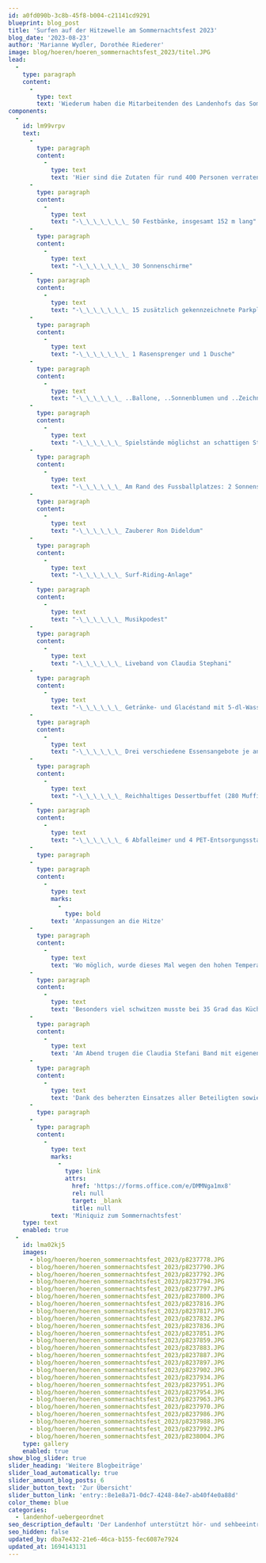 ```yaml
---
id: a0fd090b-3c8b-45f8-b004-c21141cd9291
blueprint: blog_post
title: 'Surfen auf der Hitzewelle am Sommernachtsfest 2023'
blog_date: '2023-08-23'
author: 'Marianne Wydler, Dorothée Riederer'
image: blog/hoeren/hoeren_sommernachtsfest_2023/titel.JPG
lead:
  -
    type: paragraph
    content:
      -
        type: text
        text: 'Wiederum haben die Mitarbeitenden des Landenhofs das Sommernachtsfest nach bewährtem Rezept umgesetzt. Kinder und Jugendliche, ihren Familien und die Mitarbeitenden trafen sich am 23. August in einladendem Rahmen zu Spiel, Kennenlernen und Austausch in entspannter Atmosphäre.'
components:
  -
    id: lm99vrpv
    text:
      -
        type: paragraph
        content:
          -
            type: text
            text: 'Hier sind die Zutaten für rund 400 Personen verraten:'
      -
        type: paragraph
        content:
          -
            type: text
            text: "-\_\_\_\_\_\_\_ 50 Festbänke, insgesamt 152 m lang"
      -
        type: paragraph
        content:
          -
            type: text
            text: "-\_\_\_\_\_\_\_ 30 Sonnenschirme"
      -
        type: paragraph
        content:
          -
            type: text
            text: "-\_\_\_\_\_\_\_ 15 zusätzlich gekennzeichnete Parkplätze"
      -
        type: paragraph
        content:
          -
            type: text
            text: "-\_\_\_\_\_\_\_ 1 Rasensprenger und 1 Dusche"
      -
        type: paragraph
        content:
          -
            type: text
            text: "-\_\_\_\_\_\_ ..Ballone, ..Sonnenblumen und ..Zeichnungen für die Dekoration"
      -
        type: paragraph
        content:
          -
            type: text
            text: "-\_\_\_\_\_\_ Spielstände möglichst an schattigen Standorten und am Brunnen"
      -
        type: paragraph
        content:
          -
            type: text
            text: "-\_\_\_\_\_\_ Am Rand des Fussballplatzes: 2 Sonnenschirme, 1 Wagen mit Wasserflaschen"
      -
        type: paragraph
        content:
          -
            type: text
            text: "-\_\_\_\_\_\_ Zauberer Ron Dideldum"
      -
        type: paragraph
        content:
          -
            type: text
            text: "-\_\_\_\_\_\_ Surf-Riding-Anlage"
      -
        type: paragraph
        content:
          -
            type: text
            text: "-\_\_\_\_\_\_ Musikpodest"
      -
        type: paragraph
        content:
          -
            type: text
            text: "-\_\_\_\_\_\_ Liveband von Claudia Stephani"
      -
        type: paragraph
        content:
          -
            type: text
            text: "-\_\_\_\_\_\_ Getränke- und Glacéstand mit 5-dl-Wasserflaschen (380 Stück) und 120 Glacés"
      -
        type: paragraph
        content:
          -
            type: text
            text: "-\_\_\_\_\_\_ Drei verschiedene Essensangebote je an einer Ausgabestation"
      -
        type: paragraph
        content:
          -
            type: text
            text: "-\_\_\_\_\_\_ Reichhaltiges Dessertbuffet (280 Muffins, 420 Becher Mousse)"
      -
        type: paragraph
        content:
          -
            type: text
            text: "-\_\_\_\_\_\_ 6 Abfalleimer und 4 PET-Entsorgungsstationen"
      -
        type: paragraph
      -
        type: paragraph
        content:
          -
            type: text
            marks:
              -
                type: bold
            text: 'Anpassungen an die Hitze'
      -
        type: paragraph
        content:
          -
            type: text
            text: 'Wo möglich, wurde dieses Mal wegen den hohen Temperaturen alles etwas gemächlicher, wie im Süden, angegangen. Die Festbänke stellten der Technische Dienst zusammen mit Oberstufenklassen in der Frühe bei 19 Grad auf. Mit der Zubereitung der verlockenden Desserts begann eine Köchin bereits um 5.30 Uhr, um ein Schmelzen der Zutaten zu vermeiden.'
      -
        type: paragraph
        content:
          -
            type: text
            text: 'Besonders viel schwitzen musste bei 35 Grad das Küchenteam. Der Hitze trotzten auch alle, welche ihr Material erst nach dem Mittag und an der prallen Sonne bereitstellen konnten.'
      -
        type: paragraph
        content:
          -
            type: text
            text: 'Am Abend trugen die Claudia Stefani Band mit eigenen, neueren Stücken zur mediterranen Atmosphäre bei. Während drei Sets konnte das Publikum in die Chansons der vielseitigen Formation eintauchen.'
      -
        type: paragraph
        content:
          -
            type: text
            text: 'Dank des beherzten Einsatzes aller Beteiligten sowie der Gäste gelang das Rezept des Landenhofs für ein stimmungsvolles Fest einmal mehr. Selbst wenn es diesmal wegen der Hitze für manche galt, diese Welle wie die Surfer auf dem Board extra sportlich zu nehmen.'
      -
        type: paragraph
      -
        type: paragraph
        content:
          -
            type: text
            marks:
              -
                type: link
                attrs:
                  href: 'https://forms.office.com/e/DMMNga1mx8'
                  rel: null
                  target: _blank
                  title: null
            text: 'Miniquiz zum Sommernachtsfest'
    type: text
    enabled: true
  -
    id: lma02kj5
    images:
      - blog/hoeren/hoeren_sommernachtsfest_2023/p8237778.JPG
      - blog/hoeren/hoeren_sommernachtsfest_2023/p8237790.JPG
      - blog/hoeren/hoeren_sommernachtsfest_2023/p8237792.JPG
      - blog/hoeren/hoeren_sommernachtsfest_2023/p8237794.JPG
      - blog/hoeren/hoeren_sommernachtsfest_2023/p8237797.JPG
      - blog/hoeren/hoeren_sommernachtsfest_2023/p8237800.JPG
      - blog/hoeren/hoeren_sommernachtsfest_2023/p8237816.JPG
      - blog/hoeren/hoeren_sommernachtsfest_2023/p8237817.JPG
      - blog/hoeren/hoeren_sommernachtsfest_2023/p8237832.JPG
      - blog/hoeren/hoeren_sommernachtsfest_2023/p8237836.JPG
      - blog/hoeren/hoeren_sommernachtsfest_2023/p8237851.JPG
      - blog/hoeren/hoeren_sommernachtsfest_2023/p8237859.JPG
      - blog/hoeren/hoeren_sommernachtsfest_2023/p8237883.JPG
      - blog/hoeren/hoeren_sommernachtsfest_2023/p8237887.JPG
      - blog/hoeren/hoeren_sommernachtsfest_2023/p8237897.JPG
      - blog/hoeren/hoeren_sommernachtsfest_2023/p8237902.JPG
      - blog/hoeren/hoeren_sommernachtsfest_2023/p8237934.JPG
      - blog/hoeren/hoeren_sommernachtsfest_2023/p8237951.JPG
      - blog/hoeren/hoeren_sommernachtsfest_2023/p8237954.JPG
      - blog/hoeren/hoeren_sommernachtsfest_2023/p8237963.JPG
      - blog/hoeren/hoeren_sommernachtsfest_2023/p8237970.JPG
      - blog/hoeren/hoeren_sommernachtsfest_2023/p8237986.JPG
      - blog/hoeren/hoeren_sommernachtsfest_2023/p8237988.JPG
      - blog/hoeren/hoeren_sommernachtsfest_2023/p8237992.JPG
      - blog/hoeren/hoeren_sommernachtsfest_2023/p8238004.JPG
    type: gallery
    enabled: true
show_blog_slider: true
slider_heading: 'Weitere Blogbeiträge'
slider_load_automatically: true
slider_amount_blog_posts: 6
slider_button_text: 'Zur Übersicht'
slider_button_link: 'entry::8e1e8a71-0dc7-4248-84e7-ab40f4e0a88d'
color_theme: blue
categories:
  - landenhof-uebergeordnet
seo_description_default: 'Der Landenhof unterstützt hör- und sehbeeinträchtigte Kinder & Jugendliche in ihrem selbstbestimmten Leben durch Förderung ihrer Fähigkeiten & Entwicklung'
seo_hidden: false
updated_by: dba7e432-21e6-46ca-b155-fec6087e7924
updated_at: 1694143131
---
```

